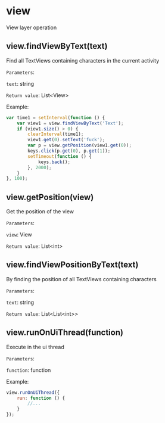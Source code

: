 # view

View layer operation

## view.findViewByText(text)

Find all TextViews containing characters in the current activity

`Parameters`:

`text`: string

`Return value`: List\<View\>

Example:

```javascript
var time1 = setInterval(function () {
    var view1 = view.findViewByText('Text');
    if (view1.size() > 0) {
        clearInterval(time1);
        view1.get(0).setText('fuck');
        var p = view.getPosition(view1.get(0));
        keys.click(p.get(0), p.get(1));
        setTimeout(function () {
            keys.back();
        }, 2000);
    }
}, 100);
```

## view.getPosition(view)

Get the position of the view

`Parameters`:

`view`: View

`Return value`: List\<int\>

## view.findViewPositionByText(text)

By finding the position of all TextViews containing characters

`Parameters`:

`text`: string

`Return value`: List\<List\<int\>\>

## view.runOnUiThread(function)

Execute in the ui thread

`Parameters`:

`function`: function

Example:

```javascript
view.runOnUiThread({
    run: function () {
        //...
    }
});
```
